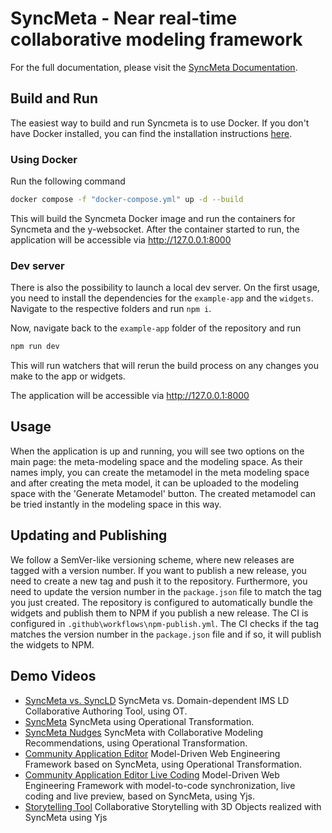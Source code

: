 # SyncMeta - Near real-time collaborative modeling framework

For the full documentation, please visit the [SyncMeta Documentation](https://github.com/rwth-acis/syncmeta/wiki).
## Build and Run

The easiest way to build and run Syncmeta is to use Docker. If you don't have Docker installed, you can find the installation instructions [here](https://docs.docker.com/get-docker/).

### Using Docker

Run the following command

```sh
docker compose -f "docker-compose.yml" up -d --build
```

This will build the Syncmeta Docker image and run the containers for Syncmeta and the y-websocket. After the container started to run, the application will be accessible via <http://127.0.0.1:8000>

### Dev server

There is also the possibility to launch a local dev server. On the first usage, you need to install the dependencies for the `example-app` and the `widgets`. Navigate to the respective folders and run `npm i`.

Now, navigate back to the `example-app` folder of the repository and run

```sh
npm run dev
```

This will run watchers that will rerun the build process on any changes you make to the app or widgets.

The application will be accessible via <http://127.0.0.1:8000>

## Usage

When the application is up and running, you will see two options on the main page: the meta-modeling space and the modeling space. As their names imply, you can create the metamodel in the meta modeling space and after creating the meta model, it can be uploaded to the modeling space with the 'Generate Metamodel' button. The created metamodel can be tried instantly in the modeling space in this way.

## Updating and Publishing

We follow a SemVer-like versioning scheme, where new releases are tagged with a version number.
If you want to publish a new release, you need to create a new tag and push it to the repository. Furthermore, you need to update the version number in the `package.json` file to match the tag you just created.
The repository is configured to automatically bundle the widgets and publish them to NPM if you publish a new release.
The CI is configured in `.github\workflows\npm-publish.yml`.
The CI checks if the tag matches the version number in the `package.json` file and if so, it will publish the widgets to NPM.

## Demo Videos

* [SyncMeta vs. SyncLD](https://youtu.be/owLa2jO3NJg) SyncMeta vs. Domain-dependent IMS LD Collaborative Authoring Tool, using OT.
* [SyncMeta](https://youtu.be/La8vw8OAauE) SyncMeta using Operational Transformation.
* [SyncMeta Nudges](https://youtu.be/Clc0q7k75Ko) SyncMeta with Collaborative Modeling Recommendations, using Operational Transformation.
* [Community Application Editor](https://youtu.be/Vuyj2e32ePk) Model-Driven Web Engineering Framework based on SyncMeta, using Operational Transformation.
* [Community Application Editor Live Coding](https://youtu.be/vxW6k_L0iOk) Model-Driven Web Engineering Framework with model-to-code synchronization, live coding and live preview, based on SyncMeta, using Yjs.
* [Storytelling Tool](https://youtu.be/enKijrMpYe0) Collaborative Storytelling with 3D Objects realized with SyncMeta using Yjs
